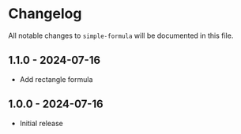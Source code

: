 # Changelog

All notable changes to `simple-formula` will be documented in this file.

## 1.1.0 - 2024-07-16

- Add rectangle formula

## 1.0.0 - 2024-07-16

- Initial release
